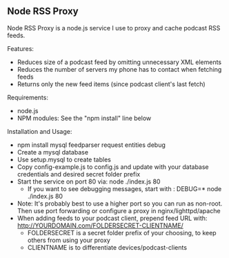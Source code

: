 Node RSS Proxy
----

Node RSS Proxy is a node.js service I use to proxy and cache podcast RSS feeds.

Features:

* Reduces size of a podcast feed by omitting unnecessary XML elements
* Reduces the number of servers my phone has to contact when fetching feeds
* Returns only the new feed items (since podcast client's last fetch)

Requirements:

* node.js
* NPM modules: See the "npm install" line below

Installation and Usage:

* npm install mysql feedparser request entities debug
* Create a mysql database
* Use setup.mysql to create tables
* Copy config-example.js to config.js and update with your database credentials and desired secret folder prefix
* Start the service on port 80 via: node ./index.js 80 
  * If you want to see debugging messages, start with : DEBUG=\* node ./index.js 80
* Note: It's probably best to use a higher port so you can run as non-root. Then use port forwarding or configure a proxy in nginx/lighttpd/apache
* When adding feeds to your podcast client, prepend feed URL with: http://YOURDOMAIN.com/FOLDERSECRET-CLIENTNAME/
  * FOLDERSECRET is a secret folder prefix of your choosing, to keep others from using your proxy
  * CLIENTNAME is to differentiate devices/podcast-clients

